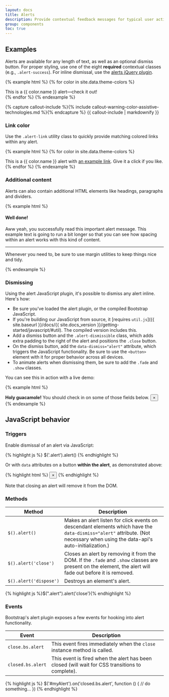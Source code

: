```yaml
---
layout: docs
title: Alerts
description: Provide contextual feedback messages for typical user actions with the handful of available and flexible alert messages.
group: components
toc: true
---
```


## Examples

Alerts are available for any length of text, as well as an optional dismiss button. For proper styling, use one of the eight **required** contextual classes (e.g., `.alert-success`). For inline dismissal, use the [alerts jQuery plugin](#dismissing).

{% example html %} {% for color in site.data.theme-colors %}

<div class="alert alert-{{ color.name }}" role="alert">
  This is a {{ color.name }} alert—check it out!
</div>{% endfor %}
{% endexample %}

{% capture callout-include %}{% include callout-warning-color-assistive-technologies.md %}{% endcapture %} {{ callout-include | markdownify }}

### Link color

Use the `.alert-link` utility class to quickly provide matching colored links within any alert.

{% example html %} {% for color in site.data.theme-colors %}

<div class="alert alert-{{ color.name }}" role="alert">
  This is a {{ color.name }} alert with <a href="#" class="alert-link">an example link</a>. Give it a click if you like.
</div>{% endfor %}
{% endexample %}

### Additional content

Alerts can also contain additional HTML elements like headings, paragraphs and dividers.

{% example html %}

<div class="alert alert-success" role="alert">
  <h4 class="alert-heading">Well done!</h4>
  <p>Aww yeah, you successfully read this important alert message. This example text is going to run a bit longer so that you can see how spacing within an alert works with this kind of content.</p>
  <hr>
  <p class="mb-0">Whenever you need to, be sure to use margin utilities to keep things nice and tidy.</p>
</div>
{% endexample %}

### Dismissing

Using the alert JavaScript plugin, it's possible to dismiss any alert inline. Here's how:

* Be sure you've loaded the alert plugin, or the compiled Bootstrap JavaScript.
* If you're building our JavaScript from source, it [requires `util.js`]({{ site.baseurl }}/docs/{{ site.docs_version }}/getting-started/javascript/#util). The compiled version includes this.
* Add a dismiss button and the `.alert-dismissible` class, which adds extra padding to the right of the alert and positions the `.close` button.
* On the dismiss button, add the `data-dismiss="alert"` attribute, which triggers the JavaScript functionality. Be sure to use the `<button>` element with it for proper behavior across all devices.
* To animate alerts when dismissing them, be sure to add the `.fade` and `.show` classes.

You can see this in action with a live demo:

{% example html %}

<div class="alert alert-warning alert-dismissible fade show" role="alert">
  <strong>Holy guacamole!</strong> You should check in on some of those fields below.
  <button type="button" class="close" data-dismiss="alert" aria-label="Close">
    <span aria-hidden="true">&times;</span>
  </button>
</div>
{% endexample %}

## JavaScript behavior

### Triggers

Enable dismissal of an alert via JavaScript:

{% highlight js %} $('.alert').alert() {% endhighlight %}

Or with `data` attributes on a button **within the alert**, as demonstrated above:

{% highlight html %} <button type="button" class="close" data-dismiss="alert" aria-label="Close"> <span aria-hidden="true">&times;</span> </button> {% endhighlight %}

Note that closing an alert will remove it from the DOM.

### Methods

| Method                 | Description                                                                                                                                                                   |
| ---------------------- | ----------------------------------------------------------------------------------------------------------------------------------------------------------------------------- |
| `$().alert()`          | Makes an alert listen for click events on descendant elements which have the `data-dismiss="alert"` attribute. (Not necessary when using the data-api's auto-initialization.) |
| `$().alert('close')`   | Closes an alert by removing it from the DOM. If the `.fade` and `.show` classes are present on the element, the alert will fade out before it is removed.                     |
| `$().alert('dispose')` | Destroys an element's alert.                                                                                                                                                  |

{% highlight js %}$(".alert").alert('close'){% endhighlight %}

### Events

Bootstrap's alert plugin exposes a few events for hooking into alert functionality.

| Event             | Description                                                                                     |
| ----------------- | ----------------------------------------------------------------------------------------------- |
| `close.bs.alert`  | This event fires immediately when the <code>close</code> instance method is called.             |
| `closed.bs.alert` | This event is fired when the alert has been closed (will wait for CSS transitions to complete). |

{% highlight js %} $('#myAlert').on('closed.bs.alert', function () { // do something… }) {% endhighlight %}
